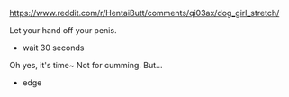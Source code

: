 https://www.reddit.com/r/HentaiButt/comments/qi03ax/dog_girl_stretch/

Let your hand off your penis.

- wait 30 seconds

Oh yes, it's time~
Not for cumming.
But...

- edge
